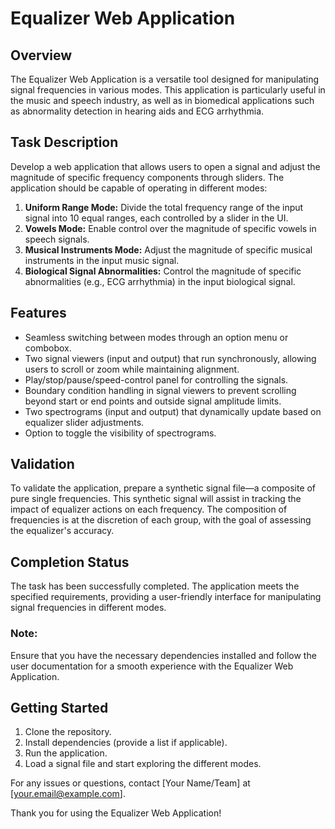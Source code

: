 # Equalizer Web Application

## Overview
The Equalizer Web Application is a versatile tool designed for manipulating signal frequencies in various modes. This application is particularly useful in the music and speech industry, as well as in biomedical applications such as abnormality detection in hearing aids and ECG arrhythmia.

## Task Description
Develop a web application that allows users to open a signal and adjust the magnitude of specific frequency components through sliders. The application should be capable of operating in different modes:

1. **Uniform Range Mode:** Divide the total frequency range of the input signal into 10 equal ranges, each controlled by a slider in the UI.
2. **Vowels Mode:** Enable control over the magnitude of specific vowels in speech signals.
3. **Musical Instruments Mode:** Adjust the magnitude of specific musical instruments in the input music signal.
4. **Biological Signal Abnormalities:** Control the magnitude of specific abnormalities (e.g., ECG arrhythmia) in the input biological signal.

## Features
- Seamless switching between modes through an option menu or combobox.
- Two signal viewers (input and output) that run synchronously, allowing users to scroll or zoom while maintaining alignment.
- Play/stop/pause/speed-control panel for controlling the signals.
- Boundary condition handling in signal viewers to prevent scrolling beyond start or end points and outside signal amplitude limits.
- Two spectrograms (input and output) that dynamically update based on equalizer slider adjustments.
- Option to toggle the visibility of spectrograms.

## Validation
To validate the application, prepare a synthetic signal file—a composite of pure single frequencies. This synthetic signal will assist in tracking the impact of equalizer actions on each frequency. The composition of frequencies is at the discretion of each group, with the goal of assessing the equalizer's accuracy.

## Completion Status
The task has been successfully completed. The application meets the specified requirements, providing a user-friendly interface for manipulating signal frequencies in different modes.

### Note:
Ensure that you have the necessary dependencies installed and follow the user documentation for a smooth experience with the Equalizer Web Application.

## Getting Started
1. Clone the repository.
2. Install dependencies (provide a list if applicable).
3. Run the application.
4. Load a signal file and start exploring the different modes.

For any issues or questions, contact [Your Name/Team] at [your.email@example.com].

Thank you for using the Equalizer Web Application!
